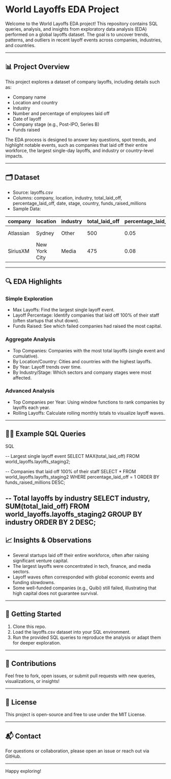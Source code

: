 # World Layoffs EDA Project

Welcome to the World Layoffs EDA project! This repository contains SQL queries, analysis, and insights from exploratory data analysis (EDA) performed on a global layoffs dataset. The goal is to uncover trends, patterns, and outliers in recent layoff events across companies, industries, and countries.

---

## 📊 Project Overview

This project explores a dataset of company layoffs, including details such as:

- Company name
- Location and country
- Industry
- Number and percentage of employees laid off
- Date of layoff
- Company stage (e.g., Post-IPO, Series B)
- Funds raised

The EDA process is designed to answer key questions, spot trends, and highlight notable events, such as companies that laid off their entire workforce, the largest single-day layoffs, and industry or country-level impacts.

---

## 🗂️ Dataset

- Source: layoffs.csv
- Columns: company, location, industry, total_laid_off, percentage_laid_off, date, stage, country, funds_raised_millions
- Sample Data:

| company    | location        | industry     | total_laid_off | percentage_laid_off | date      | stage     | country      | funds_raised_millions |
|------------|----------------|--------------|----------------|---------------------|-----------|-----------|--------------|-----------------------|
| Atlassian  | Sydney         | Other        | 500            | 0.05                | 3/6/2023  | Post-IPO  | Australia    | 210                   |
| SiriusXM   | New York City  | Media        | 475            | 0.08                | 3/6/2023  | Post-IPO  | United States| 525                   |

---

## 🔍 EDA Highlights

### Simple Exploration

- Max Layoffs: Find the largest single layoff event.
- Layoff Percentage: Identify companies that laid off 100% of their staff (often startups that shut down).
- Funds Raised: See which failed companies had raised the most capital.

### Aggregate Analysis

- Top Companies: Companies with the most total layoffs (single event and cumulative).
- By Location/Country: Cities and countries with the highest layoffs.
- By Year: Layoff trends over time.
- By Industry/Stage: Which sectors and company stages were most affected.

### Advanced Analysis

- Top Companies per Year: Using window functions to rank companies by layoffs each year.
- Rolling Layoffs: Calculate rolling monthly totals to visualize layoff waves.

---

## 🧑‍💻 Example SQL Queries
SQL

-- Largest single layoff event
SELECT MAX(total_laid_off)
FROM world_layoffs.layoffs_staging2;

-- Companies that laid off 100% of their staff
SELECT *
FROM world_layoffs.layoffs_staging2
WHERE percentage_laid_off = 1
ORDER BY funds_raised_millions DESC;

-- Total layoffs by industry
SELECT industry, SUM(total_laid_off)
FROM world_layoffs.layoffs_staging2
GROUP BY industry
ORDER BY 2 DESC;
---

## 📈 Insights & Observations

- Several startups laid off their entire workforce, often after raising significant venture capital.
- The largest layoffs were concentrated in tech, finance, and media sectors.
- Layoff waves often corresponded with global economic events and funding slowdowns.
- Some well-funded companies (e.g., Quibi) still failed, illustrating that high capital does not guarantee survival.

---

## 🚀 Getting Started

1. Clone this repo.
2. Load the layoffs.csv dataset into your SQL environment.
3. Run the provided SQL queries to reproduce the analysis or adapt them for deeper exploration.

---

## 🤝 Contributions

Feel free to fork, open issues, or submit pull requests with new queries, visualizations, or insights!

---

## 📄 License

This project is open-source and free to use under the MIT License.

---

## 📬 Contact

For questions or collaboration, please open an issue or reach out via GitHub.

---

Happy exploring!
